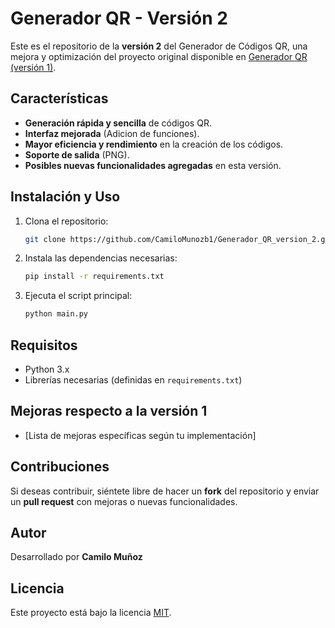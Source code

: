 # Generador QR - Versión 2

Este es el repositorio de la **versión 2** del Generador de Códigos QR, una mejora y optimización del proyecto original disponible en [Generador QR (versión 1)](https://github.com/CamiloMunozb1/generador_qr).

## Características
- **Generación rápida y sencilla** de códigos QR.
- **Interfaz mejorada** (Adicion de funciones).
- **Mayor eficiencia y rendimiento** en la creación de los códigos.
- **Soporte de salida** (PNG).
- **Posibles nuevas funcionalidades agregadas** en esta versión.

## Instalación y Uso
1. Clona el repositorio:
   ```bash
   git clone https://github.com/CamiloMunozb1/Generador_QR_version_2.git
   ```
2. Instala las dependencias necesarias:
   ```bash
   pip install -r requirements.txt
   ```
3. Ejecuta el script principal:
   ```bash
   python main.py
   ```

## Requisitos
- Python 3.x
- Librerías necesarias (definidas en `requirements.txt`)

## Mejoras respecto a la versión 1
- [Lista de mejoras específicas según tu implementación]

## Contribuciones
Si deseas contribuir, siéntete libre de hacer un **fork** del repositorio y enviar un **pull request** con mejoras o nuevas funcionalidades.

## Autor
Desarrollado por **Camilo Muñoz**

## Licencia
Este proyecto está bajo la licencia [MIT](LICENSE).

